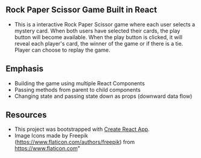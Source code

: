 
## Rock Paper Scissor Game Built in React
* This is a interactive Rock Paper Scissor game where each user selects a mystery card. When both users have selected their cards, the play button will become available. When the play button is clicked, it will reveal each player's card, the winner of the game or if there is a tie. Player can choose to replay the game.
## Emphasis
*  Building the game using multiple React Components
*  Passing methods from parent to child components
*  Changing state and passing state down as props (downward data flow)

## Resources
* This project was bootstrapped with [Create React App](https://github.com/facebook/create-react-app).
* Image Icons made by Freepik (https://www.flaticon.com/authors/freepik) from https://www.flaticon.com"

